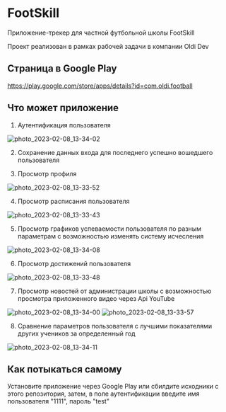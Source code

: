 # FootSkill
Приложение-трекер для частной футбольной школы FootSkill

Проект реализован в рамках рабочей задачи в компании Oldi Dev

## Страница в Google Play
https://play.google.com/store/apps/details?id=com.oldi.football

## Что может приложение
1) Аутентификация пользователя

![photo_2023-02-08_13-34-02](https://user-images.githubusercontent.com/71143870/217505985-cdc19e08-3f29-4fc6-8f37-c83e4dee4090.jpg)

2) Сохранение данных входа для последнего успешно вошедшего пользователя

3) Просмотр профиля

![photo_2023-02-08_13-33-52](https://user-images.githubusercontent.com/71143870/217506157-1cccdc20-5266-4ec6-92c9-5c3ea9c137d5.jpg)

4) Просмотр расписания пользователя

![photo_2023-02-08_13-33-43](https://user-images.githubusercontent.com/71143870/217506748-ea2b7b65-beaf-4cbb-a96e-60f025a02929.jpg)


5) Просмотр графиков успеваемости пользователя по разным параметрам с возможностью изменять систему исчесления

![photo_2023-02-08_13-34-08](https://user-images.githubusercontent.com/71143870/217506568-a9e2870f-4de1-42ab-897d-9597308b4435.jpg)


6) Просмотр достижений пользователя

![photo_2023-02-08_13-33-48](https://user-images.githubusercontent.com/71143870/217506096-988c70b5-905f-40df-8524-f5ed41888359.jpg)

7) Просмотр новостей от администрации школы с возможностью просмотра приложенного видео через Api YouTube

![photo_2023-02-08_13-34-00](https://user-images.githubusercontent.com/71143870/217506229-f47fbbf9-0825-465f-80ba-3367b0403a0d.jpg)
![photo_2023-02-08_13-33-57](https://user-images.githubusercontent.com/71143870/217506696-0077a996-0eba-4ac5-8f81-adb2b798ea66.jpg)


8) Сравнение параметров пользователя с лучшими показателями других учеников за определенный год

![photo_2023-02-08_13-34-11](https://user-images.githubusercontent.com/71143870/217505489-851bc990-71ec-44fd-882d-3c3ee904f213.jpg)

## Как потыкаться самому

Установите приложение через Google Play или сбилдите исходники с этого репозитория, затем, в поле аутентификации введите имя пользователя "1111", пароль "test"

